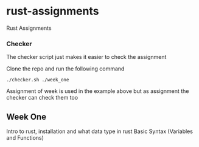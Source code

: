 # rust-assignments
Rust Assignments

### Checker
The checker script just makes it easier to check the assignment


Clone the repo and run the following command


`./checker.sh ./week_one`


Assignment of week is used in the example above but as assignment the checker can check them too

## Week One
Intro to rust, installation and what data type in rust
Basic Syntax (Variables and Functions)